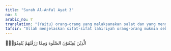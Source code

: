 ```yaml
---
title: "Surah Al-Anfal Ayat 3"
no: 3
arabic_no: ٣
translation: "(Yaitu) orang-orang yang melaksanakan salat dan yang menginfakkan sebagian dari rezeki yang Kami berikan kepada mereka."
tafsir: "Allah menjelaskan sifat-sifat lahiriyah orang-orang mukmin sebagai kelanjutan dari sifat-sifat yang telah lalu.\n\n4.Selalu mendirikan salat lima waktu dengan sempurna syarat-syarat dan rukun-rukunnya, serta tepat pada waktunya, sedang jiwanya khusyu mengikuti gerak lahiriyah dan tunduk semata kepada Allah. \n\n5.Menginfakkan sebagian dari harta yang diberikan kepadanya. Yang dimaksud dengan membelanjakan harta dalam ayat ini ialah meliputi pengeluaran zakat, memberi nafkah kepada keluarga dekat ataupun jauh, atau membantu kegiatan sosial dan kepentingan agama, serta kemaslahatan umat."
---
```

الَّذِيْنَ يُقِيْمُوْنَ الصَّلٰوةَ وَمِمَّا رَزَقْنٰهُمْ يُنْفِقُوْنَۗ 